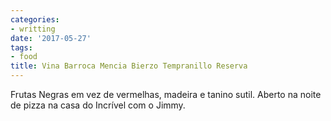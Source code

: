 ```yaml
---
categories:
- writting
date: '2017-05-27'
tags:
- food
title: Vina Barroca Mencia Bierzo Tempranillo Reserva
---
```


Frutas Negras em vez de vermelhas, madeira e tanino sutil. Aberto na noite de pizza na casa do Incrível com o Jimmy.